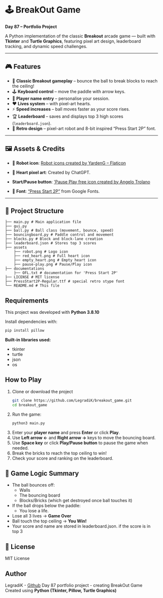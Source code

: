 # 🕹️ BreakOut Game

**Day 87 – Portfolio Project**

A Python implementation of the classic **Breakout** arcade game — built with **Tkinter** and **Turtle Graphics**, featuring pixel art design, leaderboard tracking, and dynamic speed challenges.

---

## 🎮 Features

- 🧱 **Classic Breakout gameplay** – bounce the ball to break blocks to reach the ceiling!
- 🕹️ **Keyboard control** – move the paddle with arrow keys.
- 🧍 **Player name entry** – personalise your session.
- ❤️ **Lives system** – with pixel-art hearts.
- ⚡ **Speed increases** – ball moves faster as your score rises.
- 🏆 **Leaderboard** – saves and displays top 3 high scores (`leaderboard.json`).
- 👾 **Retro design** – pixel-art robot and 8-bit inspired “Press Start 2P” font.

---

## 🖼️ Assets & Credits

- 🤖 **Robot icon**:
  [Robot icons created by YardenG – Flaticon](https://www.flaticon.com/free-icon/robot_8254111?term=robot&page=2&position=88&origin=search&related_id=8254111)

- 🧡 **Heart pixel art**:
  Created by ChatGPT.

- **Start/Pause button**:
  ['Pause Play free icon created by Angelo Trolano](https://www.flaticon.com/free-icon/pause-play_5725942?term=pause&page=1&position=23&origin=search&related_id=5725942)

- 🎨 **Font**:
  [“Press Start 2P”](https://fonts.google.com/specimen/Press+Start+2P) from Google Fonts.


---

## 🧩 Project Structure
``` breakout_game/
├── main.py # Main application file
├── gui.py
├── ball.py # Ball class (movement, bounce, speed)
├── bouncingboard.py # Paddle control and movement
├── blocks.py # Block and block-lane creation
├── leaderboard.json # Stores top 3 scores
├── assets
    ├── robot.png # Logo icon
    ├── red_heart.png # Full heart icon
    ├── empty_heart.png # Empty heart icon
    ├── pause-play.png # Pause/Play icon
├── documentations
    ├── OFL.txt # documentation for 'Press Start 2P'
├── LICENSE # MIT license
├── PressStart2P-Regular.ttf # special retro stype font
└── README.md # This file
```

## Requirements
This project was developed with **Python 3.8.10**

Install dependencies with:
``` bash
pip install pillow
```
**Built-in libraries used:**
- tkinter
- turtle
- json
- os

## How to Play
1. Clone or download the project
   ``` bash
   git clone https://github.com/LegradiK/breakout_game.git
   cd breakout_game
   ```
2. Run the game:
   ``` bash
   python3 main.py
3. Enter your **player name** and press **Enter** or click **Play**.
4. Use **Left arrow ←** and **Right arrow →** keys to move the bouncing board.
5. Use **Space key** or click **Play/Pause button** to pause the game when needed.
6. Break the bricks to reach the top ceiling to win!
7. Check your score and ranking on the leaderboard.

## 🧠 Game Logic Summary

- The ball bounces off:
  - Walls
  - The bouncing board
  - Blocks/Bricks (which get destroyed once ball touches it)
- If the ball drops below the paddle:
  - You lose a life.
- Lose all 3 lives → **Game Over**
- Ball touch the top ceiling → **You Win!**
- Your score and name are stored in leaderboard.json. if the score is in top 3

## 📜 License
MIT License

## Author
LegradiK - [Github](https://github.com/LegradiK)
Day 87 portfolio project - creating BreakOut Game
Created using **Python (Tkinter, Pillow, Turtle Graphics)**


